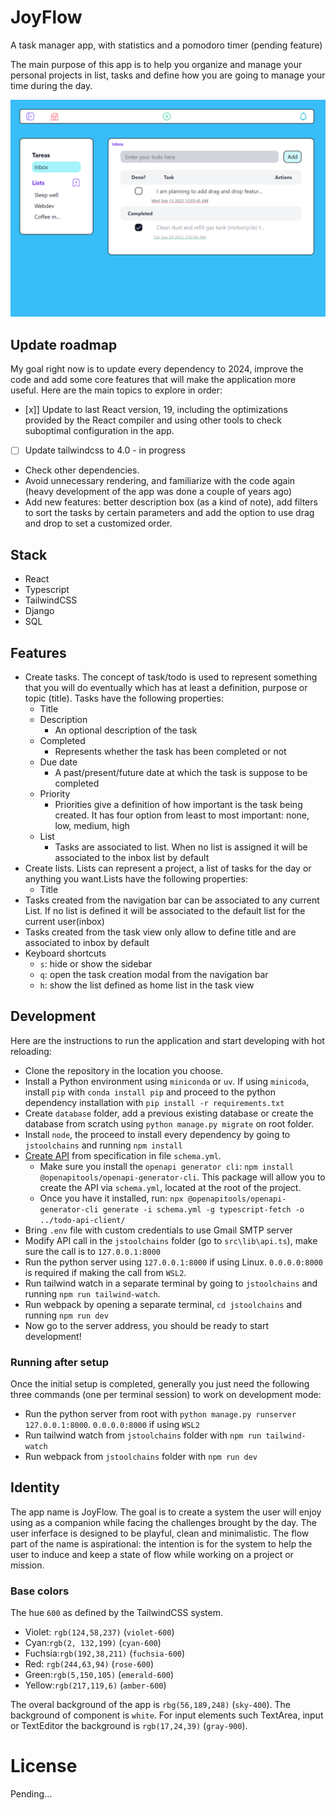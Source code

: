 # JoyFlow
A task manager app, with statistics and a pomodoro timer (pending feature)

The main purpose of this app is to help you organize and manage your personal projects in list, tasks and define how you are going to manage your time during the day.

![Overview of Todo app](./images/todo-overview.png)

## Update roadmap

My goal right now is to update every dependency to 2024, improve the code and add some core features that will make the application more useful. Here are the main topics to explore in order:
- [x]] Update to last React version, 19, including the optimizations provided by the React compiler and using other tools to check suboptimal configuration in the app.
- [ ] Update tailwindcss to 4.0 - in progress
- Check other dependencies.
- Avoid unnecessary rendering, and familiarize with the code again (heavy development of the app was done a couple of years ago)
- Add new features: better description box (as a kind of note), add filters to sort the tasks by certain parameters and add the option to use drag and drop to set a customized order.

## Stack

- React
- Typescript
- TailwindCSS
- Django
- SQL

## Features

- Create tasks. The concept of task/todo is used to represent something that you will do eventually which has at least a definition, purpose or topic (title). Tasks have the following properties:
  - Title
  - Description
    - An optional description of the task
  - Completed
    - Represents whether the task has been completed or not
  - Due date
    - A past/present/future date at which the task is suppose to be completed
  - Priority
    - Priorities give a definition of how important is the task being created. It has four option from least to most important: none, low, medium, high
  - List 
    - Tasks are associated to list. When no list is assigned it will be associated to the inbox list by default
- Create lists. Lists can represent a project, a list of tasks for the day or anything you want.Lists have the following properties:
  - Title
- Tasks created from the navigation bar can be associated to any current List. If no list is defined it will be associated to the default list for the current user(inbox)
- Tasks created from the task view only allow to define title and are associated to inbox by default
- Keyboard shortcuts
  - `s`: hide or show the sidebar
  - `q`: open the task creation modal from the navigation bar 
  - `h`: show the list defined as home list in the task view

## Development

Here are the instructions to run the application and start developing with hot reloading:

- Clone the repository in the location you choose. 
- Install a Python environment using `miniconda` or `uv`. If using `minicoda`, install `pip` with `conda install pip` and proceed to the python dependency installation with `pip install -r requirements.txt`
- Create `database` folder, add a previous existing database or create the database from scratch using `python manage.py migrate` on root folder. 
- Install `node`, the proceed to install every dependency by going to `jstoolchains` and running `npm install`
- [Create API](https://www.saaspegasus.com/guides/modern-javascript-for-django-developers/apis/) from specification in file `schema.yml`. 
  - Make sure you install the `openapi generator cli`: `npm install @openapitools/openapi-generator-cli`. This package will allow you to create the API via `schema.yml`, located at the root of the project. 
  - Once you have it installed, run: `npx @openapitools/openapi-generator-cli generate -i schema.yml -g typescript-fetch -o ../todo-api-client/`
- Bring `.env` file with custom credentials to use Gmail SMTP server
- Modify API call in the `jstoolchains` folder (go to `src\lib\api.ts`), make sure the call is to `127.0.0.1:8000`
- Run the python server using `127.0.0.1:8000` if using Linux. `0.0.0.0:8000` is required if making the call from `WSL2`.
- Run tailwind watch in a separate terminal by going to `jstoolchains` and running `npm run tailwind-watch`.
- Run webpack by opening a separate terminal, `cd jstoolchains` and running `npm run dev`
- Now go to the server address, you should be ready to start development!

### Running after setup
Once the initial setup is completed, generally you just need the following three commands (one per terminal session) to work on development mode:
- Run the python server from root with `python manage.py runserver 127.0.0.1:8000`. `0.0.0.0:8000` if using `WSL2`
- Run tailwind watch from `jstoolchains` folder with `npm run tailwind-watch`
- Run webpack from `jstoolchains` folder with `npm run dev` 

## Identity
The app name is JoyFlow. The goal is to create a system the user will enjoy using as  a companion while facing the challenges brought by the day. The user inferface is designed to be playful, clean and minimalistic. The flow part of the name is aspirational: the intention is for the system to help the user to induce and keep a state of flow while working on a project or mission.

### Base colors
The hue `600` as defined by the TailwindCSS system.

- Violet: `rgb(124,58,237)` (`violet-600`)
- Cyan:`rgb(2, 132,199)` (`cyan-600`)
- Fuchsia:`rgb(192,38,211)` (`fuchsia-600`)
- Red: `rgb(244,63,94)` (`rose-600`)
- Green:`rgb(5,150,105)` (`emerald-600`)
- Yellow:`rgb(217,119,6)` (`amber-600`)

The overal background of the app is `rbg(56,189,248)` (`sky-400`). The background of component is `white`. For input elements such TextArea, input or TextEditor the background is `rgb(17,24,39)` (`gray-900`).

# License

Pending...
